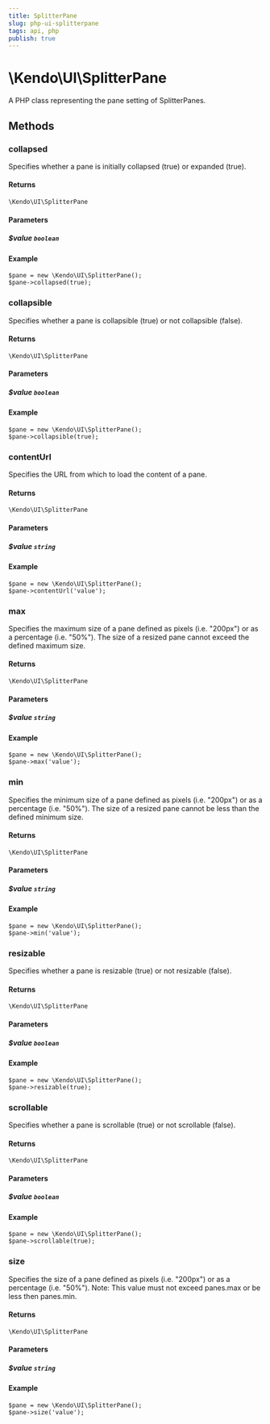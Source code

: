 ```yaml
---
title: SplitterPane
slug: php-ui-splitterpane
tags: api, php
publish: true
---
```


# \Kendo\UI\SplitterPane

A PHP class representing the pane setting of SplitterPanes.


## Methods

### collapsed
Specifies whether a pane is initially collapsed (true) or expanded (true).

#### Returns
`\Kendo\UI\SplitterPane`

#### Parameters

##### $value `boolean`



#### Example 
    $pane = new \Kendo\UI\SplitterPane();
    $pane->collapsed(true);

### collapsible
Specifies whether a pane is collapsible (true) or not collapsible (false).

#### Returns
`\Kendo\UI\SplitterPane`

#### Parameters

##### $value `boolean`



#### Example 
    $pane = new \Kendo\UI\SplitterPane();
    $pane->collapsible(true);

### contentUrl
Specifies the URL from which to load the content of a pane.

#### Returns
`\Kendo\UI\SplitterPane`

#### Parameters

##### $value `string`



#### Example 
    $pane = new \Kendo\UI\SplitterPane();
    $pane->contentUrl('value');

### max
Specifies the maximum size of a pane defined as pixels (i.e. "200px") or as a percentage (i.e. "50%"). The
size of a resized pane cannot exceed the defined maximum size.

#### Returns
`\Kendo\UI\SplitterPane`

#### Parameters

##### $value `string`



#### Example 
    $pane = new \Kendo\UI\SplitterPane();
    $pane->max('value');

### min
Specifies the minimum size of a pane defined as pixels (i.e. "200px") or as a percentage (i.e. "50%"). The
size of a resized pane cannot be less than the defined minimum size.

#### Returns
`\Kendo\UI\SplitterPane`

#### Parameters

##### $value `string`



#### Example 
    $pane = new \Kendo\UI\SplitterPane();
    $pane->min('value');

### resizable
Specifies whether a pane is resizable (true) or not resizable (false).

#### Returns
`\Kendo\UI\SplitterPane`

#### Parameters

##### $value `boolean`



#### Example 
    $pane = new \Kendo\UI\SplitterPane();
    $pane->resizable(true);

### scrollable
Specifies whether a pane is scrollable (true) or not scrollable (false).

#### Returns
`\Kendo\UI\SplitterPane`

#### Parameters

##### $value `boolean`



#### Example 
    $pane = new \Kendo\UI\SplitterPane();
    $pane->scrollable(true);

### size
Specifies the size of a pane defined as pixels (i.e. "200px") or as a percentage (i.e. "50%"). Note: This
value must not exceed panes.max or be less then panes.min.

#### Returns
`\Kendo\UI\SplitterPane`

#### Parameters

##### $value `string`



#### Example 
    $pane = new \Kendo\UI\SplitterPane();
    $pane->size('value');

